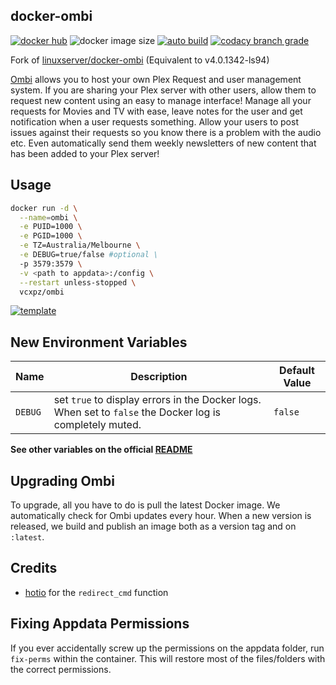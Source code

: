 ## docker-ombi

[![docker hub](https://img.shields.io/badge/docker_hub-link-blue?style=for-the-badge&logo=docker)](https://hub.docker.com/r/vcxpz/ombi) ![docker image size](https://img.shields.io/docker/image-size/vcxpz/ombi?style=for-the-badge&logo=docker) [![auto build](https://img.shields.io/badge/docker_builds-automated-blue?style=for-the-badge&logo=docker?color=d1aa67)](https://github.com/hydazz/docker-ombi/actions?query=workflow%3A"Auto+Builder+CI") [![codacy branch grade](https://img.shields.io/codacy/grade/dfdd0b68026946ff81030fa81cd8c250/main?style=for-the-badge&logo=codacy)](https://app.codacy.com/gh/hydazz/docker-ombi)

Fork of [linuxserver/docker-ombi](https://github.com/linuxserver/docker-ombi/) (Equivalent to v4.0.1342-ls94)

[Ombi](https://ombi.io/) allows you to host your own Plex Request and user management system. If you are sharing your Plex server with other users, allow them to request new content using an easy to manage interface! Manage all your requests for Movies and TV with ease, leave notes for the user and get notification when a user requests something. Allow your users to post issues against their requests so you know there is a problem with the audio etc. Even automatically send them weekly newsletters of new content that has been added to your Plex server!

## Usage

```bash
docker run -d \
  --name=ombi \
  -e PUID=1000 \
  -e PGID=1000 \
  -e TZ=Australia/Melbourne \
  -e DEBUG=true/false #optional \
  -p 3579:3579 \
  -v <path to appdata>:/config \
  --restart unless-stopped \
  vcxpz/ombi
```

[![template](https://img.shields.io/badge/unraid_template-ff8c2f?style=for-the-badge&logo=docker?color=d1aa67)](https://github.com/hydazz/docker-templates/blob/main/hydaz/ombi.xml)

## New Environment Variables

| Name    | Description                                                                                              | Default Value |
| ------- | -------------------------------------------------------------------------------------------------------- | ------------- |
| `DEBUG` | set `true` to display errors in the Docker logs. When set to `false` the Docker log is completely muted. | `false`       |

**See other variables on the official [README](https://github.com/linuxserver/docker-ombi/)**

## Upgrading Ombi

To upgrade, all you have to do is pull the latest Docker image. We automatically check for Ombi updates every hour. When a new version is released, we build and publish an image both as a version tag and on `:latest`.

## Credits

-   [hotio](https://github.com/hotio) for the `redirect_cmd` function

## Fixing Appdata Permissions

If you ever accidentally screw up the permissions on the appdata folder, run `fix-perms` within the container. This will restore most of the files/folders with the correct permissions.
